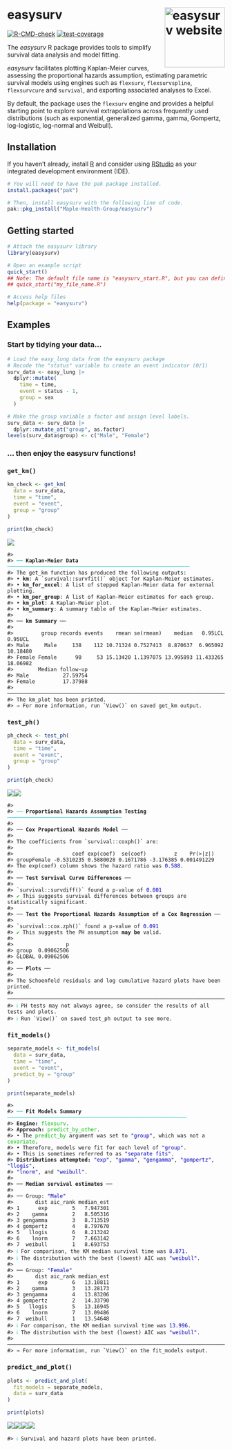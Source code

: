 
<!-- README.md is generated from README.Rmd. Please edit that file -->

# <b>easysurv</b> <a href="https://maple-health-group.github.io/easysurv/"><img src="man/figures/logo.png" align="right" height="139" alt="easysurv website" /></a>

<!-- badges: start -->

[![R-CMD-check](https://github.com/Maple-Health-Group/easysurv/actions/workflows/check-standard.yaml/badge.svg)](https://github.com/Maple-Health-Group/easysurv/actions/workflows/check-standard.yaml)
[![test-coverage](https://github.com/Maple-Health-Group/easysurv/actions/workflows/test-coverage.yaml/badge.svg)](https://github.com/Maple-Health-Group/easysurv/actions/workflows/test-coverage.yaml)
<!-- badges: end -->

The *easysurv* R package provides tools to simplify survival data
analysis and model fitting.

*easysurv* facilitates plotting Kaplan-Meier curves, assessing the
proportional hazards assumption, estimating parametric survival models
using engines such as `flexsurv`, `flexsurvspline`, `flexsurvcure` and
`survival`, and exporting associated analyses to Excel.

By default, the package uses the `flexsurv` engine and provides a
helpful starting point to explore survival extrapolations across
frequently used distributions (such as exponential, generalized gamma,
gamma, Gompertz, log-logistic, log-normal and Weibull).

## Installation

If you haven’t already, install [R](https://www.r-project.org) and
consider using [RStudio](https://posit.co/download/rstudio-desktop/) as
your integrated development environment (IDE).

<div id="install" class="chunk">

<div class="rcode">

``` r
# You will need to have the pak package installed.
install.packages("pak")

# Then, install easysurv with the following line of code.
pak::pkg_install("Maple-Health-Group/easysurv")
```

</div>

</div>

## Getting started

<div id="getting-started" class="chunk">

<div class="rcode">

``` r
# Attach the easysurv library
library(easysurv)

# Open an example script
quick_start()
## Note: The default file name is "easysurv_start.R", but you can define your own, e.g.
## quick_start("my_file_name.R")

# Access help files
help(package = "easysurv")
```

</div>

</div>

## Examples

### Start by tidying your data…

<div id="tidy-data" class="chunk">

<div class="rcode">

``` r
# Load the easy_lung data from the easysurv package
# Recode the "status" variable to create an event indicator (0/1)
surv_data <- easy_lung |>
  dplyr::mutate(
    time = time,
    event = status - 1,
    group = sex
  )

# Make the group variable a factor and assign level labels.
surv_data <- surv_data |>
  dplyr::mutate_at("group", as.factor)
levels(surv_data$group) <- c("Male", "Female")
```

</div>

</div>

### … then enjoy the easysurv functions!

### `get_km()`

<!--
<div class="chunk" id="collapse_cli"><div class="rcode"><style type="text/css">
pre.r-output {
 margin-bottom: 0 !important;
 padding: 0px 16px;
}
&#10;</style>
</div></div>
-->

``` r
km_check <- get_km(
  data = surv_data,
  time = "time",
  event = "event",
  group = "group"
)

print(km_check)
```

![](man/figures/get-KM-1.png)<!-- -->
<pre class="r-output"><code>#> 
#> <span style='color: #00BBBB;'>──</span> <span style='font-weight: bold;'>Kaplan-Meier Data</span> <span style='color: #00BBBB;'>───────────────────────────────────────────────────────────</span>
#> The get_km function has produced the following outputs:
#> • <span style='font-weight: bold;'>km</span>: A `survival::survfit()` object for Kaplan-Meier estimates.
#> • <span style='font-weight: bold;'>km_for_excel</span>: A list of stepped Kaplan-Meier data for external plotting.
#> • <span style='font-weight: bold;'>km_per_group</span>: A list of Kaplan-Meier estimates for each group.
#> • <span style='font-weight: bold;'>km_plot</span>: A Kaplan-Meier plot.
#> • <span style='font-weight: bold;'>km_summary</span>: A summary table of the Kaplan-Meier estimates.
#> 
#> ── <span style='font-weight: bold;'>km Summary</span> ──
#> 
#>         group records events    rmean se(rmean)    median   0.95LCL  0.95UCL
#> Male     Male     138    112 10.71324 0.7527413  8.870637  6.965092 10.18480
#> Female Female      90     53 15.13420 1.1397075 13.995893 11.433265 18.06982
#>        Median follow-up
#> Male           27.59754
#> Female         17.37988
#> ────────────────────────────────────────────────────────────────────────────────
#> The km_plot has been printed.
#> → For more information, run `View()` on saved get_km output.
</code></pre>

### `test_ph()`

``` r
ph_check <- test_ph(
  data = surv_data,
  time = "time",
  event = "event",
  group = "group"
)

print(ph_check)
```

![](man/figures/test-PH-1.png)<!-- -->![](man/figures/test-PH-2.png)<!-- -->
<pre class="r-output"><code>#> 
#> <span style='color: #00BBBB;'>──</span> <span style='font-weight: bold;'>Proportional Hazards Assumption Testing</span> <span style='color: #00BBBB;'>─────────────────────────────────────</span>
#> 
#> ── <span style='font-weight: bold;'>Cox Proportional Hazards Model</span> ──
#> 
#> The coefficients from `survival::coxph()` are:
#> 
#>                   coef exp(coef)  se(coef)         z    Pr(>|z|)
#> groupFemale -0.5310235 0.5880028 0.1671786 -3.176385 0.001491229
#> The exp(coef) column shows the hazard ratio was <span style='color: #0000BB;'>0.588</span>.
#> 
#> ── <span style='font-weight: bold;'>Test Survival Curve Differences</span> ──
#> 
#> `survival::survdiff()` found a p-value of <span style='color: #0000BB;'>0.001</span>
#> <span style='color: #00BB00;'>✔</span> This suggests survival differences between groups are statistically significant.
#> 
#> ── <span style='font-weight: bold;'>Test the Proportional Hazards Assumption of a Cox Regression</span> ──
#> 
#> `survival::cox.zph()` found a p-value of <span style='color: #0000BB;'>0.091</span>
#> <span style='color: #00BB00;'>✔</span> This suggests the PH assumption <span style='font-weight: bold;'>may be</span> valid.
#> 
#>                 p
#> group  0.09062506
#> GLOBAL 0.09062506
#> 
#> ── <span style='font-weight: bold;'>Plots</span> ──
#> 
#> The Schoenfeld residuals and log cumulative hazard plots have been printed.
#> ────────────────────────────────────────────────────────────────────────────────
#> <span style='color: #00BBBB;'>ℹ</span> PH tests may not always agree, so consider the results of all tests and plots.
#> <span style='color: #00BBBB;'>ℹ</span> Run `View()` on saved test_ph output to see more.
</code></pre>

### `fit_models()`

``` r
separate_models <- fit_models(
  data = surv_data,
  time = "time",
  event = "event",
  predict_by = "group"
)

print(separate_models)
```

<pre class="r-output"><code>#> 
#> <span style='color: #00BBBB;'>──</span> <span style='font-weight: bold;'>Fit Models Summary</span> <span style='color: #00BBBB;'>──────────────────────────────────────────────────────────</span>
#> <span style='font-weight: bold;'>Engine:</span> <span style='color: #00BB00;'>flexsurv</span>.
#> <span style='font-weight: bold;'>Approach:</span> <span style='color: #00BB00;'>predict_by_other</span>.
#> • The <span style='color: #00BB00;'>predict_by</span> argument was set to <span style='color: #0000BB;'>"group"</span>, which was not a <span style='color: #00BB00;'>covariate</span>.
#> • Therefore, models were fit for each level of <span style='color: #0000BB;'>"group"</span>.
#> • This is sometimes referred to as <span style='color: #0000BB;'>"separate fits"</span>.
#> <span style='font-weight: bold;'>Distributions attempted:</span> <span style='color: #0000BB;'>"exp"</span>, <span style='color: #0000BB;'>"gamma"</span>, <span style='color: #0000BB;'>"gengamma"</span>, <span style='color: #0000BB;'>"gompertz"</span>, <span style='color: #0000BB;'>"llogis"</span>,
#> <span style='color: #0000BB;'>"lnorm"</span>, and <span style='color: #0000BB;'>"weibull"</span>.
#> 
#> ── <span style='font-weight: bold;'>Median survival estimates</span> ──
#> 
#> ── Group: <span style='color: #0000BB;'>"Male"</span>
#>       dist aic_rank median_est
#> 1      exp        5   7.947301
#> 2    gamma        2   8.505316
#> 3 gengamma        3   8.713519
#> 4 gompertz        4   8.797670
#> 5   llogis        6   8.213242
#> 6    lnorm        7   7.663142
#> 7  weibull        1   8.693753
#> <span style='color: #00BBBB;'>ℹ</span> For comparison, the KM median survival time was <span style='color: #0000BB;'>8.871</span>.
#> <span style='color: #00BBBB;'>ℹ</span> The distribution with the best (lowest) AIC was <span style='color: #0000BB;'>"weibull"</span>.
#> 
#> ── Group: <span style='color: #0000BB;'>"Female"</span>
#>       dist aic_rank median_est
#> 1      exp        6   13.10811
#> 2    gamma        3   13.28173
#> 3 gengamma        4   13.83206
#> 4 gompertz        2   14.33790
#> 5   llogis        5   13.16945
#> 6    lnorm        7   13.09486
#> 7  weibull        1   13.54648
#> <span style='color: #00BBBB;'>ℹ</span> For comparison, the KM median survival time was <span style='color: #0000BB;'>13.996</span>.
#> <span style='color: #00BBBB;'>ℹ</span> The distribution with the best (lowest) AIC was <span style='color: #0000BB;'>"weibull"</span>.
#> ────────────────────────────────────────────────────────────────────────────────
#> → For more information, run `View()` on the fit_models output.
</code></pre>

### `predict_and_plot()`

``` r
plots <- predict_and_plot(
  fit_models = separate_models,
  data = surv_data
)

print(plots)
```

![](man/figures/plot-models-1.png)<!-- -->![](man/figures/plot-models-2.png)<!-- -->![](man/figures/plot-models-3.png)<!-- -->![](man/figures/plot-models-4.png)<!-- -->
<pre class="r-output"><code>#> <span style='color: #00BBBB;'>ℹ</span> Survival and hazard plots have been printed.
</code></pre>
